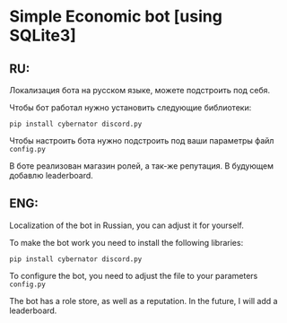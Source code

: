 # Simple Economic bot [using SQLite3]
## RU:
Локализация бота на русском языке, можете подстроить под себя.

Чтобы бот работал нужно установить следующие библиотеки:

`pip install cybernator discord.py`

Чтобы настроить бота нужно подстроить под ваши параметры файл `config.py`

В боте реализован магазин ролей, а так-же репутация.
В будующем добавлю leaderboard.


## ENG:
Localization of the bot in Russian, you can adjust it for yourself.

To make the bot work you need to install the following libraries:

`pip install cybernator discord.py`

To configure the bot, you need to adjust the file to your parameters `config.py`

The bot has a role store, as well as a reputation.
In the future, I will add a leaderboard.
